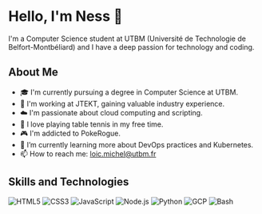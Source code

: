 # Hello, I'm Ness 👋

I'm a Computer Science student at UTBM (Université de Technologie de Belfort-Montbéliard) and I have a deep passion for technology and coding.

## About Me

- 🎓 I'm currently pursuing a degree in Computer Science at UTBM.
- 💼 I'm working at JTEKT, gaining valuable industry experience.
- ☁️ I'm passionate about cloud computing and scripting.
- 🏓 I love playing table tennis in my free time.
- 🎮 I'm addicted to PokeRogue.
- 🌱 I’m currently learning more about DevOps practices and Kubernetes.
- 📫 How to reach me: [loic.michel@utbm.fr](mailto:loic.michel@utbm.fr)

## Skills and Technologies

![HTML5](https://img.shields.io/badge/html5-%23E34F26.svg?style=for-the-badge&logo=html5&logoColor=white)
![CSS3](https://img.shields.io/badge/css3-%231572B6.svg?style=for-the-badge&logo=css3&logoColor=white)
![JavaScript](https://img.shields.io/badge/javascript-%23323330.svg?style=for-the-badge&logo=javascript&logoColor=%23F7DF1E)
![Node.js](https://img.shields.io/badge/node.js-%23339933.svg?style=for-the-badge&logo=node-dot-js&logoColor=white)
![Python](https://img.shields.io/badge/python-%233776AB.svg?style=for-the-badge&logo=python&logoColor=white)
![GCP](https://img.shields.io/badge/gcp-%234285F4.svg?style=for-the-badge&logo=google-cloud&logoColor=white)
![Bash](https://img.shields.io/badge/bash-%234EAA25.svg?style=for-the-badge&logo=gnu-bash&logoColor=white)
